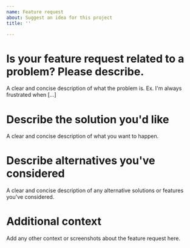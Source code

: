 ```yaml
---
name: Feature request
about: Suggest an idea for this project
title: ''

---
```


# Is your feature request related to a problem? Please describe. #

A clear and concise description of what the problem is. Ex. I'm always frustrated when [...]

# Describe the solution you'd like #

A clear and concise description of what you want to happen.

# Describe alternatives you've considered #
A clear and concise description of any alternative solutions or features you've considered.

# Additional context #

Add any other context or screenshots about the feature request here.
